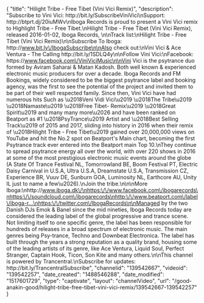 {
    "title": "Hilight Tribe - Free Tibet (Vini Vici Remix)",
    "description": "Subscribe to Vini Vici: http:\/\/bit.ly\/SubscribeViniVici\nSupport: http:\/\/btprt.dj\/20iuMWv\nIboga Records is proud to present a Vini Vici remix to Highlight Tribe - Free Tibet.\nHilight Tribe - Free Tibet (Vini Vici Remix), released 2016-01-02, Iboga Records, \n\nTrack list:\nHilight Tribe - Free Tibet (Vini Vici Remix)\n\nSubscribe To Iboga: http:\/\/www.bit.ly\/IbogaSubscribe\n\nAlso check out:\nVini Vici & Ace Ventura - The Calling http:\/\/bit.ly\/1SDLQ4y\n\nFollow Vini Vici:\nFacebook: https:\/\/www.facebook.com\/ViniViciMusic\n\nVini Vici is the psytrance duo formed by Aviram Saharai & Matan Kadosh. Both well known & experienced electronic music producers for over a decade. Iboga Records and FM Bookings, widely considered to be the biggest psytrance label and booking agency, was the first to see the potential of the project and invited them to be part of their well respected family. Since then, Vini Vici have had numerous hits Such as \u2018Veni Vidi Vici\u2019 \u2018The Tribe\u2019 \u2018Namaste\u2019 \u2018Free Tibet- Remix\u2019 \u2018Great Spirit\u2019 and many many more\u2026 and have been ranked on Beatport as #1 \u2018PsyTrance\u2019 Artist and \u2018Best Selling Track\u2019 of 2015 and 2017, sliding into history in 2016 when their remix of \u2018Hilight Tribe - Free Tibet\u2019 gained over 20,000,000 views on YouTube and hit the No.2 spot on Beatport's Main chart, becoming the first Psytrance track ever entered into the Beatport main Top 10.\nThey continue to spread psytrance energy all over the world, with over 220 shows in 2016 at some of the most prestigious electronic music events around the globe (A State Of Trance Festival NL, Tomorrowland BE, Boom Festival PT, Electric Daisy Carnival in U.S.A, Ultra U.S.A, Dreamstate U.S.A, Transmission CZ, Experience BR, Vuuv DE, Sunburn GOA, Luminosity NL, Earthcore AU, Unity IL just to name a few\u2026).\nJoin the tribe.\n\n\nMore Iboga:\nhttp:\/\/www.iboga.dk\/\nhttps:\/\/www.facebook.com\/ibogarecords\nhttps:\/\/soundcloud.com\/ibogarecords\nhttp:\/\/www.beatport.com\/label\/iboga-r...\nhttps:\/\/twitter.com\/IbogaRecords\n\nManaged by the two Danish DJs Emok & Banel since the mid nineties, Iboga Records today are considered the leading label of the global progressive and trance scene. Not limiting itself to one specific genre, the label has been responsible for hundreds of releases in a broad spectrum of electronic music. The main genres being Psy-trance, Techno and Downbeat Electronica. The label has built through the years a strong reputation as a quality brand, housing some of the leading artists of its genre, like Ace Ventura, Liquid Soul, Perfect Stranger, Captain Hook, Ticon, Son Kite and many others.\n\nThis channel is powered by Trancentral.\nSubscribe for updates: http:\/\/bit.ly\/TrancentralSubscribe",
    "channelid": "139542667",
    "videoid": "139542257",
    "date_created": "1488546288",
    "date_modified": "1517601729",
    "type": "captivate",
    "layout": "channelVideo",
    "url": "\/good-anakin-good\/hilight-tribe-free-tibet-vini-vici-remix\/139542667-139542257"
}